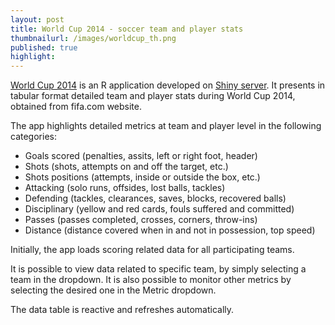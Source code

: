 ```yaml
---
layout: post
title: World Cup 2014 - soccer team and player stats
thumbnailurl: /images/worldcup_th.png
published: true
highlight: 
---
```


[World Cup 2014](/apps/worldcup2014/) is an R application developed on [Shiny server](http://www.shinyapps.io). It presents in tabular format detailed team and player stats during World Cup 2014, obtained from fifa.com website. 

The app highlights detailed metrics at team and player level in the following categories:

- Goals scored (penalties, assits, left or right foot, header)
- Shots (shots, attempts on and off the target, etc.)
- Shots positions (attempts, inside or outside the box, etc.)
- Attacking (solo runs, offsides, lost balls, tackles)
- Defending (tackles, clearances, saves, blocks, recovered balls)
- Disciplinary (yellow and red cards, fouls suffered and committed)
- Passes (passes completed, crosses, corners, throw-ins)
- Distance (distance covered when in and not in possession, top speed)

Initially, the app loads scoring related data for all participating teams.

It is possible to view data related to specific team, by simply selecting a team in the dropdown. It is also possible to monitor other metrics by selecting the desired one in the Metric dropdown. 

The data table is reactive and refreshes automatically.
